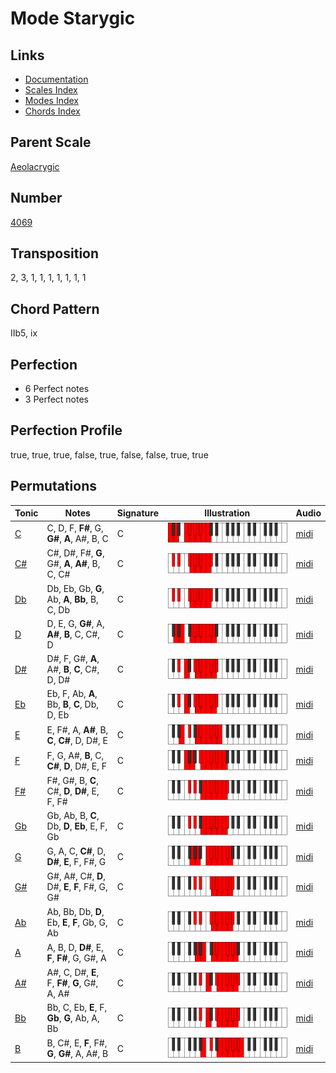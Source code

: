 # Mode Starygic

## Links

- [Documentation](README.md)
- [Scales Index](Scales.md)
- [Modes Index](Modes.md)
- [Chords Index](Chords.md)

## Parent Scale

[Aeolacrygic](ScaleAeolacrygic.md)

## Number

[4069](https://ianring.com/musictheory/scales/4069)

## Transposition

2, 3, 1, 1, 1, 1, 1, 1, 1

## Chord Pattern

IIb5, ix

## Perfection

- 6 Perfect notes
- 3 Perfect notes

## Perfection Profile

true, true, true, false, true, false, false, true, true

## Permutations

| Tonic | Notes | Signature | Illustration | Audio |
|-------|-------|-----------|--------------|-------|
| [C](ModeCNaturalStarygic.md) | C, D, F, **F#**, G, **G#**, **A**, A#, B, C | C | ![CNaturalStarygic](ModeCNaturalStarygic.png) | [midi](https://github.com/edipermadi/music/blob/main/docs/ModeCNaturalStarygic.mid?raw=true) |
| [C#](ModeCSharpStarygic.md) | C#, D#, F#, **G**, G#, **A**, **A#**, B, C, C# | C | ![CSharpStarygic](ModeCSharpStarygic.png) | [midi](https://github.com/edipermadi/music/blob/main/docs/ModeCSharpStarygic.mid?raw=true) |
| [Db](ModeDFlatStarygic.md) | Db, Eb, Gb, **G**, Ab, **A**, **Bb**, B, C, Db | C | ![DFlatStarygic](ModeDFlatStarygic.png) | [midi](https://github.com/edipermadi/music/blob/main/docs/ModeDFlatStarygic.mid?raw=true) |
| [D](ModeDNaturalStarygic.md) | D, E, G, **G#**, A, **A#**, **B**, C, C#, D | C | ![DNaturalStarygic](ModeDNaturalStarygic.png) | [midi](https://github.com/edipermadi/music/blob/main/docs/ModeDNaturalStarygic.mid?raw=true) |
| [D#](ModeDSharpStarygic.md) | D#, F, G#, **A**, A#, **B**, **C**, C#, D, D# | C | ![DSharpStarygic](ModeDSharpStarygic.png) | [midi](https://github.com/edipermadi/music/blob/main/docs/ModeDSharpStarygic.mid?raw=true) |
| [Eb](ModeEFlatStarygic.md) | Eb, F, Ab, **A**, Bb, **B**, **C**, Db, D, Eb | C | ![EFlatStarygic](ModeEFlatStarygic.png) | [midi](https://github.com/edipermadi/music/blob/main/docs/ModeEFlatStarygic.mid?raw=true) |
| [E](ModeENaturalStarygic.md) | E, F#, A, **A#**, B, **C**, **C#**, D, D#, E | C | ![ENaturalStarygic](ModeENaturalStarygic.png) | [midi](https://github.com/edipermadi/music/blob/main/docs/ModeENaturalStarygic.mid?raw=true) |
| [F](ModeFNaturalStarygic.md) | F, G, A#, **B**, C, **C#**, **D**, D#, E, F | C | ![FNaturalStarygic](ModeFNaturalStarygic.png) | [midi](https://github.com/edipermadi/music/blob/main/docs/ModeFNaturalStarygic.mid?raw=true) |
| [F#](ModeFSharpStarygic.md) | F#, G#, B, **C**, C#, **D**, **D#**, E, F, F# | C | ![FSharpStarygic](ModeFSharpStarygic.png) | [midi](https://github.com/edipermadi/music/blob/main/docs/ModeFSharpStarygic.mid?raw=true) |
| [Gb](ModeGFlatStarygic.md) | Gb, Ab, B, **C**, Db, **D**, **Eb**, E, F, Gb | C | ![GFlatStarygic](ModeGFlatStarygic.png) | [midi](https://github.com/edipermadi/music/blob/main/docs/ModeGFlatStarygic.mid?raw=true) |
| [G](ModeGNaturalStarygic.md) | G, A, C, **C#**, D, **D#**, **E**, F, F#, G | C | ![GNaturalStarygic](ModeGNaturalStarygic.png) | [midi](https://github.com/edipermadi/music/blob/main/docs/ModeGNaturalStarygic.mid?raw=true) |
| [G#](ModeGSharpStarygic.md) | G#, A#, C#, **D**, D#, **E**, **F**, F#, G, G# | C | ![GSharpStarygic](ModeGSharpStarygic.png) | [midi](https://github.com/edipermadi/music/blob/main/docs/ModeGSharpStarygic.mid?raw=true) |
| [Ab](ModeAFlatStarygic.md) | Ab, Bb, Db, **D**, Eb, **E**, **F**, Gb, G, Ab | C | ![AFlatStarygic](ModeAFlatStarygic.png) | [midi](https://github.com/edipermadi/music/blob/main/docs/ModeAFlatStarygic.mid?raw=true) |
| [A](ModeANaturalStarygic.md) | A, B, D, **D#**, E, **F**, **F#**, G, G#, A | C | ![ANaturalStarygic](ModeANaturalStarygic.png) | [midi](https://github.com/edipermadi/music/blob/main/docs/ModeANaturalStarygic.mid?raw=true) |
| [A#](ModeASharpStarygic.md) | A#, C, D#, **E**, F, **F#**, **G**, G#, A, A# | C | ![ASharpStarygic](ModeASharpStarygic.png) | [midi](https://github.com/edipermadi/music/blob/main/docs/ModeASharpStarygic.mid?raw=true) |
| [Bb](ModeBFlatStarygic.md) | Bb, C, Eb, **E**, F, **Gb**, **G**, Ab, A, Bb | C | ![BFlatStarygic](ModeBFlatStarygic.png) | [midi](https://github.com/edipermadi/music/blob/main/docs/ModeBFlatStarygic.mid?raw=true) |
| [B](ModeBNaturalStarygic.md) | B, C#, E, **F**, F#, **G**, **G#**, A, A#, B | C | ![BNaturalStarygic](ModeBNaturalStarygic.png) | [midi](https://github.com/edipermadi/music/blob/main/docs/ModeBNaturalStarygic.mid?raw=true) |
